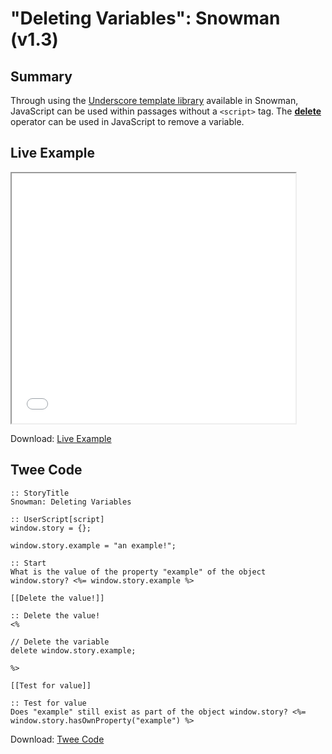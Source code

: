 # "Deleting Variables": Snowman (v1.3)

## Summary

Through using the [Underscore template library](https://underscorejs.org/#template) available in Snowman, JavaScript can be used within passages without a `<script>` tag. The **[delete](https://developer.mozilla.org/en-US/docs/Web/JavaScript/Reference/Operators/delete)** operator can be used in JavaScript to remove a variable.

## Live Example

<section>
<iframe src="snowman_deletingvariables_example.html" height=400 width=90%></iframe>

Download: <a href="snowman_deletingvariables_example.html" target="_blank">Live Example</a>
</section>

## Twee Code

```
:: StoryTitle
Snowman: Deleting Variables

:: UserScript[script]
window.story = {};

window.story.example = "an example!";

:: Start
What is the value of the property "example" of the object window.story? <%= window.story.example %>

[[Delete the value!]]

:: Delete the value!
<%

// Delete the variable
delete window.story.example;

%>

[[Test for value]]

:: Test for value
Does "example" still exist as part of the object window.story? <%= window.story.hasOwnProperty("example") %>

```

Download: <a href="snowman_deletingvariables_twee.txt" target="_blank">Twee Code</a>
